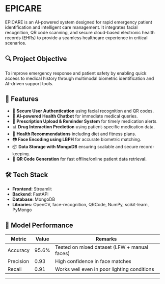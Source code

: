 # EPICARE

EPICARE is an AI-powered system designed for rapid emergency patient identification and intelligent care management. It integrates facial recognition, QR code scanning, and secure cloud-based electronic health records (EHRs) to provide a seamless healthcare experience in critical scenarios.

## 🔍 Project Objective

To improve emergency response and patient safety by enabling quick access to medical history through multimodal biometric identification and AI-driven support tools.

## 🚀 Features

- 🔐 **Secure User Authentication** using facial recognition and QR codes.
- 🧠 **AI-powered Health Chatbot** for immediate medical queries.
- 💊 **Prescription Upload & Reminder System** for timely medication alerts.
- 📊 **Drug Interaction Prediction** using patient-specific medication data.
- 🍎 **Health Recommendations** including diet and fitness plans.
- 📷 **Face Encoding using LBPH** for accurate biometric matching.
- 📦 **Data Storage with MongoDB** ensuring scalable and secure record-keeping.
- 🧾 **QR Code Generation** for fast offline/online patient data retrieval.

## 🛠️ Tech Stack

- **Frontend**: Streamlit
- **Backend**: FastAPI
- **Database**: MongoDB
- **Libraries**: OpenCV, face-recognition, QRCode, NumPy, scikit-learn, PyMongo

## 🧪 Model Performance
| Metric     | Value  | Remarks                                     |
|------------|--------|---------------------------------------------|
| Accuracy   | 95.6%  | Tested on mixed dataset (LFW + manual faces)|
| Precision  | 0.93   | High confidence in face matches             |
| Recall     | 0.91   | Works well even in poor lighting conditions |

---
